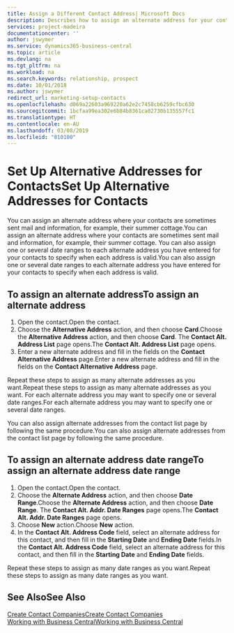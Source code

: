 ```yaml
---
title: Assign a Different Contact Address| Microsoft Docs
description: Describes how to assign an alternate address for your contacts or prospects, where they are sometimes sent information.
services: project-madeira
documentationcenter: ''
author: jswymer
ms.service: dynamics365-business-central
ms.topic: article
ms.devlang: na
ms.tgt_pltfrm: na
ms.workload: na
ms.search.keywords: relationship, prospect
ms.date: 10/01/2018
ms.author: jswymer
redirect_url: marketing-setup-contacts
ms.openlocfilehash: d069a22603a969220a62e2c7458cb6259cfbc630
ms.sourcegitcommit: 1bcfaa99ea302e6b84b8361ca02730b135557fc1
ms.translationtype: HT
ms.contentlocale: en-AU
ms.lasthandoff: 03/08/2019
ms.locfileid: "810100"
---
```

# <a name="set-up-alternative-addresses-for-contacts"></a><span data-ttu-id="4e91d-103">Set Up Alternative Addresses for Contacts</span><span class="sxs-lookup"><span data-stu-id="4e91d-103">Set Up Alternative Addresses for Contacts</span></span>
<span data-ttu-id="4e91d-104">You can assign an alternate address where your contacts are sometimes sent mail and information, for example, their summer cottage.</span><span class="sxs-lookup"><span data-stu-id="4e91d-104">You can assign an alternate address where your contacts are sometimes sent mail and information, for example, their summer cottage.</span></span> <span data-ttu-id="4e91d-105">You can also assign one or several date ranges to each alternate address you have entered for your contacts to specify when each address is valid.</span><span class="sxs-lookup"><span data-stu-id="4e91d-105">You can also assign one or several date ranges to each alternate address you have entered for your contacts to specify when each address is valid.</span></span>

## <a name="to-assign-an-alternate-address"></a><span data-ttu-id="4e91d-106">To assign an alternate address</span><span class="sxs-lookup"><span data-stu-id="4e91d-106">To assign an alternate address</span></span>
1. <span data-ttu-id="4e91d-107">Open the contact.</span><span class="sxs-lookup"><span data-stu-id="4e91d-107">Open the contact.</span></span>
2. <span data-ttu-id="4e91d-108">Choose the **Alternative Address** action, and then choose **Card**.</span><span class="sxs-lookup"><span data-stu-id="4e91d-108">Choose the **Alternative Address** action, and then choose **Card**.</span></span> <span data-ttu-id="4e91d-109">The **Contact Alt. Address List** page opens.</span><span class="sxs-lookup"><span data-stu-id="4e91d-109">The **Contact Alt. Address List** page opens.</span></span>
3. <span data-ttu-id="4e91d-110">Enter a new alternate address and fill in the fields on the **Contact Alternative Address** page.</span><span class="sxs-lookup"><span data-stu-id="4e91d-110">Enter a new alternate address and fill in the fields on the **Contact Alternative Address** page.</span></span>

<span data-ttu-id="4e91d-111">Repeat these steps to assign as many alternate addresses as you want.</span><span class="sxs-lookup"><span data-stu-id="4e91d-111">Repeat these steps to assign as many alternate addresses as you want.</span></span> <span data-ttu-id="4e91d-112">For each alternate address you may want to specify one or several date ranges.</span><span class="sxs-lookup"><span data-stu-id="4e91d-112">For each alternate address you may want to specify one or several date ranges.</span></span>

<span data-ttu-id="4e91d-113">You can also assign alternate addresses from the contact list page by following the same procedure.</span><span class="sxs-lookup"><span data-stu-id="4e91d-113">You can also assign alternate addresses from the contact list page by following the same procedure.</span></span>

## <a name="to-assign-an-alternate-address-date-range"></a><span data-ttu-id="4e91d-114">To assign an alternate address date range</span><span class="sxs-lookup"><span data-stu-id="4e91d-114">To assign an alternate address date range</span></span>
1. <span data-ttu-id="4e91d-115">Open the contact.</span><span class="sxs-lookup"><span data-stu-id="4e91d-115">Open the contact.</span></span>
2. <span data-ttu-id="4e91d-116">Choose the **Alternate Address** action, and then choose **Date Range**.</span><span class="sxs-lookup"><span data-stu-id="4e91d-116">Choose the **Alternate Address** action, and then choose **Date Range**.</span></span> <span data-ttu-id="4e91d-117">The **Contact Alt. Addr. Date Ranges** page opens.</span><span class="sxs-lookup"><span data-stu-id="4e91d-117">The **Contact Alt. Addr. Date Ranges** page opens.</span></span>
3. <span data-ttu-id="4e91d-118">Choose **New** action.</span><span class="sxs-lookup"><span data-stu-id="4e91d-118">Choose **New** action.</span></span>
4. <span data-ttu-id="4e91d-119">In the **Contact Alt. Address Code** field, select an alternate address for this contact, and then fill in the **Starting Date** and **Ending Date** fields.</span><span class="sxs-lookup"><span data-stu-id="4e91d-119">In the **Contact Alt. Address Code** field, select an alternate address for this contact, and then fill in the **Starting Date** and **Ending Date** fields.</span></span>

<span data-ttu-id="4e91d-120">Repeat these steps to assign as many date ranges as you want.</span><span class="sxs-lookup"><span data-stu-id="4e91d-120">Repeat these steps to assign as many date ranges as you want.</span></span>

## <a name="see-also"></a><span data-ttu-id="4e91d-121">See Also</span><span class="sxs-lookup"><span data-stu-id="4e91d-121">See Also</span></span>
[<span data-ttu-id="4e91d-122">Create Contact Companies</span><span class="sxs-lookup"><span data-stu-id="4e91d-122">Create Contact Companies</span></span>](marketing-create-contact-companies.md)  
[<span data-ttu-id="4e91d-123">Working with Business Central</span><span class="sxs-lookup"><span data-stu-id="4e91d-123">Working with Business Central</span></span>](ui-work-product.md)
